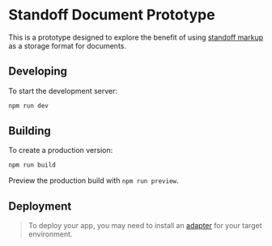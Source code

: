 # Standoff Document Prototype

This is a prototype designed to explore the benefit of using [standoff markup](https://en.wikipedia.org/wiki/Overlapping_markup#Stand-off_markup) as a storage format for documents.

## Developing

To start the development server:

```bash
npm run dev
```

## Building

To create a production version:

```bash
npm run build
```

Preview the production build with `npm run preview`.

## Deployment

> To deploy your app, you may need to install an [adapter](https://kit.svelte.dev/docs/adapters) for your target environment.
